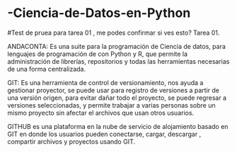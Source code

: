 # -Ciencia-de-Datos-en-Python
#Test de pruea para tarea 01 , me podes confirmar si ves esto?
Tarea 01.

ANDACONTA: Es una suite para la programación de Ciencia de datos, para lenguajes de programación de con Python y R, que permite la administración de librerías, repositorios y todas las herramientas necesarias de una forma centralizada.


GIT:  Es una herramienta de control de versionamiento, nos ayuda a gestionar proyector, se puede usar para registro de versiones a partir de una versión origen, para evitar dañar todo el proyecto, se puede regresar a versiones seleccionadas, y permite trabajar a varias personas sobre un mismo proyecto sin afectar el archivos que usan otros usuarios. 


GITHUB es una plataforma en la nube de servicio de alojamiento  basado en GIT en donde los usuarios pueden conectarse, cargar, descargar , compartir archivos y proyectos usando GIT. 

